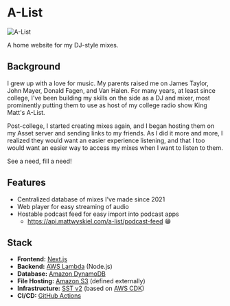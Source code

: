 # A-List

![A-List](https://assets.mattwyskiel.com/a-list/podcast-image.jpeg)

A home website for my DJ-style mixes.

## Background

I grew up with a love for music. My parents raised me on James Taylor, John Mayer, Donald Fagen, and Van Halen. For many years, at least since college, I've been building my skills on the side as a DJ and mixer, most prominently putting them to use as host of my college radio show King Matt's A-List.

Post-college, I started creating mixes again, and I began hosting them on my Asset server and sending links to my friends. As I did it more and more, I realized they would want an easier experience listening, and that I too would want an easier way to access my mixes when I want to listen to them.

See a need, fill a need!

## Features

- Centralized database of mixes I've made since 2021
- Web player for easy streaming of audio
- Hostable podcast feed for easy import into podcast apps
  - https://api.mattwyskiel.com/a-list/podcast-feed :grin:

## Stack

- **Frontend:** [Next.js](https://nextjs.org/)
- **Backend:** [AWS Lambda](https://aws.amazon.com/lambda/) (Node.js)
- **Database:** [Amazon DynamoDB](https://aws.amazon.com/dynamodb/)
- **File Hosting:** [Amazon S3](https://aws.amazon.com/s3/) (defined externally)
- **Infrastructure:** [SST v2](https://v2.sst.dev/) (based on [AWS CDK](https://aws.amazon.com/cdk/))
- **CI/CD:** [GitHub Actions](https://docs.github.com/en/actions)
